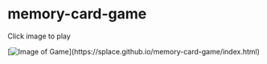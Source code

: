 # memory-card-game

Click image to play

[![Image of Game]("https://splace.github.io/memory-card-game/MemoryCardGame.png")](https://splace.github.io/memory-card-game/index.html)
